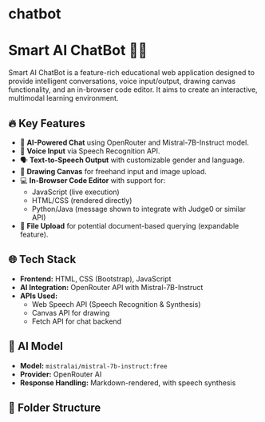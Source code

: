 # chatbot
# Smart AI ChatBot 🧠💬

Smart AI ChatBot is a feature-rich educational web application designed to provide intelligent conversations, voice input/output, drawing canvas functionality, and an in-browser code editor. It aims to create an interactive, multimodal learning environment.

## 🔥 Key Features

- 🤖 **AI-Powered Chat** using OpenRouter and Mistral-7B-Instruct model.
- 🎤 **Voice Input** via Speech Recognition API.
- 🗣️ **Text-to-Speech Output** with customizable gender and language.
- 🎨 **Drawing Canvas** for freehand input and image upload.
- 💻 **In-Browser Code Editor** with support for:
  - JavaScript (live execution)
  - HTML/CSS (rendered directly)
  - Python/Java (message shown to integrate with Judge0 or similar API)
- 📂 **File Upload** for potential document-based querying (expandable feature).

## 🌐 Tech Stack

- **Frontend:** HTML, CSS (Bootstrap), JavaScript
- **AI Integration:** OpenRouter API with Mistral-7B-Instruct
- **APIs Used:**
  - Web Speech API (Speech Recognition & Synthesis)
  - Canvas API for drawing
  - Fetch API for chat backend

## 🧠 AI Model

- **Model:** `mistralai/mistral-7b-instruct:free`
- **Provider:** OpenRouter AI
- **Response Handling:** Markdown-rendered, with speech synthesis

## 📁 Folder Structure

